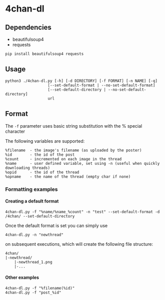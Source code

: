 # 4chan-dl

## Dependencies
- beautifulsoup4
- requests
```
pip install beautifulsoup4 requests
```

## Usage
```
python3 ./4chan-dl.py [-h] [-d DIRECTORY] [-f FORMAT] [-n NAME] [-q]
                   [--set-default-format | --no-set-default-format]
                   [--set-default-directory | --no-set-default-directory]
                   url
```

## Format
The ```-f``` parameter uses basic string substitution with the % special character

The following variables are supported:
```
%filename  - the image's filename (as uploaded by the poster) 
%id        - the id of the post
%count     - incremented on each image in the thread
%name      - user defined variable, set using -n (useful when quickly downloading threads)
%opid      - the id of the thread
%opname    - the name of the thread (empty char if none)
```
### Formatting examples
#### Creating a default format
```
4chan-dl.py -f "%name/%name_%count" -n "test" --set-default-format -d /4chan/ --set-default-directory
```
Once the default format is set you can simply use
```
4chan-dl.py -n "newthread"
```
on subsequent executions, which will create the following file structure:
```
4chan/
|-newthread/
	|-newthread_1.png
	|-...
```

#### Other examples
```
4chan-dl.py -f "%filename(%id)" 
4chan-dl.py -f "post_%id" 
```
